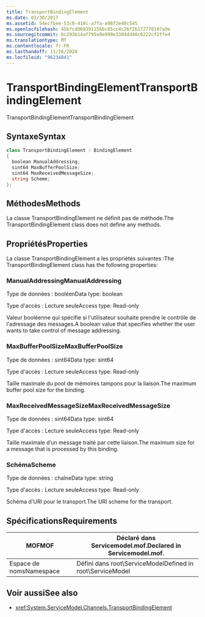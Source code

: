 ```yaml
---
title: TransportBindingElement
ms.date: 03/30/2017
ms.assetid: 54ecfbee-53c0-410c-a7fa-a98f2e40c545
ms.openlocfilehash: 45bfcd069391156bc85cc4c26f2b172770197a9e
ms.sourcegitcommit: bc293b14af795e0e999e3304dd40c0222cf2ffe4
ms.translationtype: MT
ms.contentlocale: fr-FR
ms.lasthandoff: 11/26/2020
ms.locfileid: "96234841"
---
```

# <a name="transportbindingelement"></a><span data-ttu-id="a855e-102">TransportBindingElement</span><span class="sxs-lookup"><span data-stu-id="a855e-102">TransportBindingElement</span></span>

<span data-ttu-id="a855e-103">TransportBindingElement</span><span class="sxs-lookup"><span data-stu-id="a855e-103">TransportBindingElement</span></span>  
  
## <a name="syntax"></a><span data-ttu-id="a855e-104">Syntaxe</span><span class="sxs-lookup"><span data-stu-id="a855e-104">Syntax</span></span>  
  
```csharp
class TransportBindingElement : BindingElement  
{  
  boolean ManualAddressing;  
  sint64 MaxBufferPoolSize;  
  sint64 MaxReceivedMessageSize;  
  string Scheme;  
};  
```  
  
## <a name="methods"></a><span data-ttu-id="a855e-105">Méthodes</span><span class="sxs-lookup"><span data-stu-id="a855e-105">Methods</span></span>  

 <span data-ttu-id="a855e-106">La classe TransportBindingElement ne définit pas de méthode.</span><span class="sxs-lookup"><span data-stu-id="a855e-106">The TransportBindingElement class does not define any methods.</span></span>  
  
## <a name="properties"></a><span data-ttu-id="a855e-107">Propriétés</span><span class="sxs-lookup"><span data-stu-id="a855e-107">Properties</span></span>  

 <span data-ttu-id="a855e-108">La classe TransportBindingElement a les propriétés suivantes :</span><span class="sxs-lookup"><span data-stu-id="a855e-108">The TransportBindingElement class has the following properties:</span></span>  
  
### <a name="manualaddressing"></a><span data-ttu-id="a855e-109">ManualAddressing</span><span class="sxs-lookup"><span data-stu-id="a855e-109">ManualAddressing</span></span>  

 <span data-ttu-id="a855e-110">Type de données : booléen</span><span class="sxs-lookup"><span data-stu-id="a855e-110">Data type: boolean</span></span>  
  
 <span data-ttu-id="a855e-111">Type d'accès : Lecture seule</span><span class="sxs-lookup"><span data-stu-id="a855e-111">Access type: Read-only</span></span>  
  
 <span data-ttu-id="a855e-112">Valeur booléenne qui spécifie si l'utilisateur souhaite prendre le contrôle de l'adressage des messages.</span><span class="sxs-lookup"><span data-stu-id="a855e-112">A boolean value that specifies whether the user wants to take control of message addressing.</span></span>  
  
### <a name="maxbufferpoolsize"></a><span data-ttu-id="a855e-113">MaxBufferPoolSize</span><span class="sxs-lookup"><span data-stu-id="a855e-113">MaxBufferPoolSize</span></span>  

 <span data-ttu-id="a855e-114">Type de données : sint64</span><span class="sxs-lookup"><span data-stu-id="a855e-114">Data type: sint64</span></span>  
  
 <span data-ttu-id="a855e-115">Type d'accès : Lecture seule</span><span class="sxs-lookup"><span data-stu-id="a855e-115">Access type: Read-only</span></span>  
  
 <span data-ttu-id="a855e-116">Taille maximale du pool de mémoires tampons pour la liaison.</span><span class="sxs-lookup"><span data-stu-id="a855e-116">The maximum buffer pool size for the binding.</span></span>  
  
### <a name="maxreceivedmessagesize"></a><span data-ttu-id="a855e-117">MaxReceivedMessageSize</span><span class="sxs-lookup"><span data-stu-id="a855e-117">MaxReceivedMessageSize</span></span>  

 <span data-ttu-id="a855e-118">Type de données : sint64</span><span class="sxs-lookup"><span data-stu-id="a855e-118">Data type: sint64</span></span>  
  
 <span data-ttu-id="a855e-119">Type d'accès : Lecture seule</span><span class="sxs-lookup"><span data-stu-id="a855e-119">Access type: Read-only</span></span>  
  
 <span data-ttu-id="a855e-120">Taille maximale d’un message traité par cette liaison.</span><span class="sxs-lookup"><span data-stu-id="a855e-120">The maximum size for a message that is processed by this binding.</span></span>  
  
### <a name="scheme"></a><span data-ttu-id="a855e-121">Schéma</span><span class="sxs-lookup"><span data-stu-id="a855e-121">Scheme</span></span>  

 <span data-ttu-id="a855e-122">Type de données : chaîne</span><span class="sxs-lookup"><span data-stu-id="a855e-122">Data type: string</span></span>  
  
 <span data-ttu-id="a855e-123">Type d'accès : Lecture seule</span><span class="sxs-lookup"><span data-stu-id="a855e-123">Access type: Read-only</span></span>  
  
 <span data-ttu-id="a855e-124">Schéma d'URI pour le transport.</span><span class="sxs-lookup"><span data-stu-id="a855e-124">The URI scheme for the transport.</span></span>  
  
## <a name="requirements"></a><span data-ttu-id="a855e-125">Spécifications</span><span class="sxs-lookup"><span data-stu-id="a855e-125">Requirements</span></span>  
  
|<span data-ttu-id="a855e-126">MOF</span><span class="sxs-lookup"><span data-stu-id="a855e-126">MOF</span></span>|<span data-ttu-id="a855e-127">Déclaré dans Servicemodel.mof.</span><span class="sxs-lookup"><span data-stu-id="a855e-127">Declared in Servicemodel.mof.</span></span>|  
|---------|-----------------------------------|  
|<span data-ttu-id="a855e-128">Espace de noms</span><span class="sxs-lookup"><span data-stu-id="a855e-128">Namespace</span></span>|<span data-ttu-id="a855e-129">Défini dans root\ServiceModel</span><span class="sxs-lookup"><span data-stu-id="a855e-129">Defined in root\ServiceModel</span></span>|  
  
## <a name="see-also"></a><span data-ttu-id="a855e-130">Voir aussi</span><span class="sxs-lookup"><span data-stu-id="a855e-130">See also</span></span>

- <xref:System.ServiceModel.Channels.TransportBindingElement>
